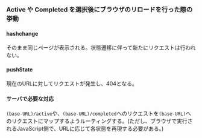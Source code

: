### Active や Completed を選択後にブラウザのリロードを行った際の挙動

#### hashchange

そのまま同じページが表示される。状態遷移に伴って新たにリクエストは行われない。

#### pushState

現在のURLに対してリクエストが発生し、404となる。

#### サーバで必要な対応

`(base-URL)/active`や、`(base-URL)/completed`へのリクエストを`(base-URL)`へのリクエストにマップするようルーティングする。(ただし、ブラウザで実行されるJavaScript側で、URLに応じて各状態を再現する必要がある。)
